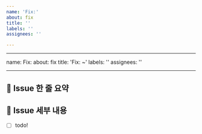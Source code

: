 ```yaml
---
name: 'Fix:'
about: fix
title: ''
labels: ''
assignees: ''

---
```


---
name: Fix:
about: fix
title: 'Fix: ~'
labels: ''
assignees: ''

---

## 🚅 Issue 한 줄 요약

<!-- 고쳐야 할 기능에 대한 내용을 짧게 설명해주세요. -->

## 🤷 Issue 세부 내용

<!-- 해야 할 일들을 적어주세요. -->

- [ ] todo!
